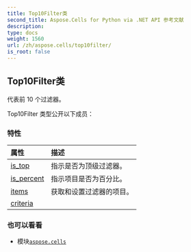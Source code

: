 ```yaml
---
title: Top10Filter类
second_title: Aspose.Cells for Python via .NET API 参考文献
description:
type: docs
weight: 1560
url: /zh/aspose.cells/top10filter/
is_root: false
---
```

## Top10Filter类
代表前 10 个过滤器。



Top10Filter 类型公开以下成员：

### 特性
|属性|描述|
| :- | :- |
| [is_top](/cells/python-net/zh/aspose.cells/top10filter/is_top) |指示是否为顶级过滤器。|
| [is_percent](/cells/python-net/zh/aspose.cells/top10filter/is_percent) |指示项目是否为百分比。|
| [items](/cells/python-net/zh/aspose.cells/top10filter/items) |获取和设置过滤器的项目。|
| [criteria](/cells/python-net/zh/aspose.cells/top10filter/criteria) |  |



### 也可以看看
* 模块[`aspose.cells`](..)
